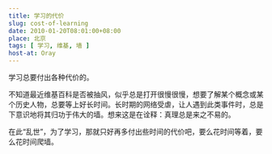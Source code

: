 ```yaml
---
title: 学习的代价
slug: cost-of-learning
date: 2010-01-20T08:01:00+08:00
place: 北京
tags: [ 学习, 维基, 墙 ]
host-at: Oray
---
```

学习总要付出各种代价的。

不知道最近维基百科是否被抽风，似乎总是打开很慢很慢，想要了解某个概念或某个历史人物，总要等上好长时间。长时期的网络受虐，让人遇到此类事件时，总是下意识地将其归功于伟大的墙。想来这是在诠释：真理总是来之不易的。

在此“乱世”，为了学习，那就只好再多付出些时间的代价吧，要么花时间等着，要么花时间爬墙。
